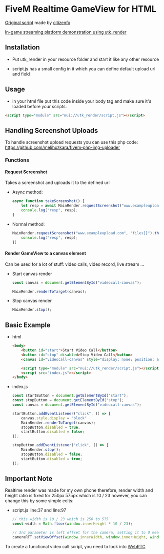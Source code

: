 # FiveM Realtime GameView for HTML

[Original script](https://github.com/citizenfx/screenshot-basic) made by [citizenfx](https://github.com/citizenfx)

[In-game streaming platform demonstration using utk_render](https://github.com/utkuali/utk_streamer)

## Installation

- Put utk_render in your resource folder and start it like any other resource

- script.js has a small config in it which you can define default upload url and field

## Usage

- in your html file put this code inside your body tag and make sure it's loaded before your scripts:

```html
<script type="module" src="nui://utk_render/script.js"></script>
```

## Handling Screenshot Uploads

To handle screenshot upload requests you can use this php code: https://github.com/melihozkara/fivem-php-img-uploader

### Functions

#### Request Screenshot

Takes a screenshot and uploads it to the defined url

- Async method:

    ```js
    async function takeScreenshot() {
        let resp = await MainRender.requestScreenshot("www.exampleupload.com", "files[]");
        console.log("resp", resp);
    }
    ```

- Normal method:

    ```js
    MainRender.requestScreenshot("www.exampleupload.com", "files[]").then((resp) => {
        console.log("resp", resp);
    })
    ```

#### Render GameView to a canvas element

Can be used for a lot of stuff: video calls, video record, live stream ...

- Start canvas render

    ```js
    const canvas = document.getElementById("videocall-canvas");

    MainRender.renderToTarget(canvas);
    ```

- Stop canvas render

    ```js
    MainRender.stop();
    ```

## Basic Example

- html

    ```html
    <body>
        <button id="start">Start Video Call</button>
        <button id="stop" disabled>Stop Video Call</button>
        <canvas id="videocall-canvas" style="display: none; position: absolute; width: 250px; height: 575px; right: 5px; bottom: 5px; border: solid 5px red;"></canvas>

        <script type="module" src="nui://utk_render/script.js"></script>
        <script src="index.js"></script>
    </body>
    ```

- index.js

    ```js
    const startButton = document.getElementById("start");
    const stopButton = document.getElementById("stop");
    const canvas = document.getElementById("videocall-canvas");

    startButton.addEventListener("click", () => {
        canvas.style.display = "block"
        MainRender.renderToTarget(canvas);
        stopButton.disabled = true;
        startButton.disabled = false;
    });

    stopButton.addEventListener("click", () => {
        MainRender.stop();
        stopButton.disabled = false;
        startButton.disabled = true;
    });
    ```

## Important Note

Realtime render was made for my own phone therefore, render width and height ratio is fixed for 250px 575px which is 10 / 23 however, you can change this by some simple edits:

- script.js line:37 and line:97

    ```js
    // this width is 10 / 23 which is 250 to 575
    const width = Math.floor(window.innerHeight * 10 / 23);

    // 3rd parameter is left offset for the camera, setting it to 0 means most left side of the game, setting it to window.innerWidth / 2 means half of the game
    cameraRTT.setViewOffset(window.innerWidth, window.innerHeight, window.innerWidth / 3.5, 0, width, window.innerHeight);
    ```

To create a functional video call script, you need to look into [WebRTC](https://webrtc.org/)
